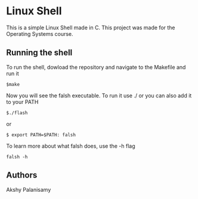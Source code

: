 # Linux Shell 

This is a simple Linux Shell made in C. This project was made for the Operating Systems course.

## Running the shell

To run the shell, dowload the repository and navigate to the Makefile and run it

```
$make
```

Now you will see the falsh executable. To run it use ./ or you can also add it to your PATH

```
$./flash
```

or

```
$ export PATH=$PATH: falsh
```

To learn more about what falsh does, use the -h flag

```
falsh -h
```

## Authors
Akshy Palanisamy
